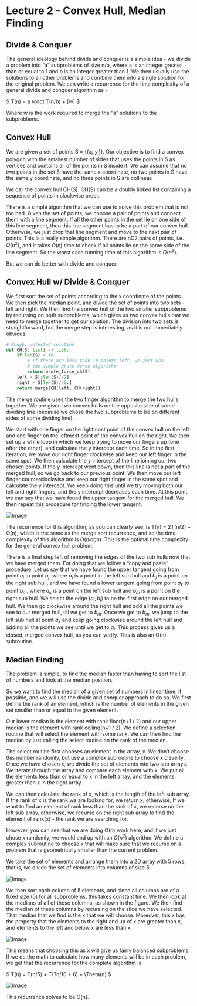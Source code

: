 # Lecture 2 - Convex Hull, Median Finding
## Divide & Conquer
The general ideology behind divide and conquer is a simple idea - we divide a problem into “a” subproblems of size n/b, where a is an integer greater than or 
equal to 1 and b is an integer greater than 1. We then usually use the solutions to all other problems and combine them into a single solution for the original problem.
We can write a recurrence for the time complexity of a general divide and conquer algorithm as -

$ T(n) = a \cdot T(n/b) + [w] $

Where w is the work required to merge the “a” solutions to the subproblems.

## Convex Hull
We are given a set of points S = $\{(x_i, y_i)\}$. Our objective is to find a convex polygon with the smallest number of sides that uses the points in S as 
vertices and contains all of the points in S inside it. We can assume that no two points in the set S have the same x coordinate, no two points in S have 
the same y coordinate, and no three points in S are collinear.

We call the convex hull CH(S). CH(S) can be a doubly linked list containing a sequence of points in clockwise order.

There is a simple algorithm that we can use to solve this problem that is not too bad. Given the set of points, we choose a pair of points and connect 
them with a line segment. If all the other points in the set lie on one side of this line segment, then this line segment has to be a part of our convex
hull. Otherwise, we just drop that line segment and move to the next pair of points. This is a really simple algorithm. There are nC2
pairs of points, i.e. $O(n^2)$, and it takes $O(n)$ time to check if all points lie on the same side of the line segment. So the worst case running time 
of this algorithm is $O(n^3)$.

But we can do better with divide and conquer.

## Convex Hull w/ Divide & Conquer
We first sort the set of points according to the x coordinate of the points. We then pick the median point, and divide the set of points into two sets - 
left and right. We then find the convex hull of the two smaller subproblems by recursing
on both subproblems, which gives us two convex hulls that we need to merge together to get our solution. The division into two sets is straightforward, 
but the merge step is interesting, as it is not immediately obvious.

```python
# Rough, untested solution
def CH(S: list) -> list:
    if len(S) < 10:
        # If there are less than 10 points left, we just use
        # the simple brute force algorithm
        return brute_force_ch(S)
    left = S[:len(S)//2]
    right = S[len(S)//2:]
    return merge(CH(left, CH(right))
```
    
The merge routine uses the two finger algorithm to merge the two hulls together. We are given two convex hulls on the opposite side of some dividing line 
(because we chose the two subproblems to be on different sides of some dividing line).

We start with one finger on the rightmost point of the convex hull on the left and one finger on the leftmost point of the convex hull on the right. We then 
set up a while loop in which we keep trying to move our fingers up (one after the other), and calculate the y intercept each time. So in the first iteration, 
we move our right finger clockwise and keep our left finger in the same spot. We then calculate the y intercept of the line joining our two chosen points. If
the y intercept went down, then this line is not a part of the merged hull, so we go back to our previous point. We then move our left finger counterclockwise
and keep our right finger in the same spot and calculate the y intercept. We keep doing this until we try moving both our left and right fingers, and the y 
intercept decreases each time. At this point, we can say that we have found the upper tangent for the merged hull. We then repeat this procedure for finding 
the lower tangent.

![Image](./media/image281.png)

The recurrence for this algorithm, as you can clearly see, is T(n) = 2T(n/2) + O(n), which is the same as the merge sort recurrence, and so the time complexity 
of this algorithm is $O(n log n)$. This is the optimal time complexity for the general convex hull problem.

There is a final step left of removing the edges of the two sub hulls now that we have merged them. For doing that we follow a “copy and paste” procedure. 
Let us say that we have found the upper tangent going from point
$a_i$ to point $b_j$, where $a_i$ is a point in the left sub hull and $b_j$ is a point on the right sub hull, and we have found a lower tangent going from point $a_k$
to point $b_m$, where $a_k$ is a point on the left sub hull and $b_m$ is a point on the right sub hull.
We select the edge $(a_i, b_j)$ to be the first edge on our merged hull. We then go clockwise around the right hull and add all the points we see to our merged hull, 
till we get to $b_m$. Once we get to $b_m$, we jump to the left sub hull at point $a_k$ and keep going clockwise around the left hull and adding all the points we 
see until we get to $a_i$. This process gives us a closed, merged convex hull, as you can verify. This is also an O(n) subroutine.

## Median Finding
The problem is simple, to find the median faster than having to sort the list of numbers and look at the median position.

So we want to find the median of a given set of numbers in linear time, if possible, and we will use the divide and conquer approach to do so. We first define 
the rank of an element, which is the number of elements in the given set smaller than or equal to the given element.

Our lower median is the element with rank floor(n+1 / 2) and our upper median is the element with rank ceiling(n+1 / 2). We define a selection routine that 
will select the element with some rank. We can then find the median by just calling the select routine on the rank of the median.

The select routine first chooses an element in the array, x. We don’t choose this number randomly, but use a complex subroutine to choose x cleverly. Once we have 
chosen x, we divide the set of elements into two sub arrays. We iterate through the array and compare each element with x. We put all the elements less than or equal 
to x in the left array, and the elements greater than x in the right array.

We can then calculate the rank of x, which is the length of the left sub array. If the rank of x is the rank we are looking for, we return x, otherwise, If we want 
to find an element of rank less than the rank of x, we recurse on the left sub array, otherwise, we recurse on the right sub array to find the element of rank(x) - 
the rank we are searching for.

However, you can see that we are doing O(n) work here, and if we just chose x randomly, we would end up with an $O(n^2)$ algorithm. We define a complex subroutine 
to choose x that will make sure that we recurse on a problem that is geometrically smaller than the current problem.

We take the set of elements and arrange them into a 2D array with 5 rows, that is, we divide the set of elements into columns of size 5.

![Image](./media/image253.png)

We then sort each column of 5 elements, and since all columns are of a fixed size (5) for all subproblems, this takes constant time. We then look at the medians 
of all of these columns, as shown in the figure. We then find the median of these columns by recursing
on the slice we have selected. That median that we find is the x that we will choose. Moreover, this x has the property that the elements to the right and 
up of x are greater than x, and elements to the left and below x are less than x.

![Image](./media/image233.png)

This means that choosing this as x will give us fairly balanced subproblems. If we do the math to calculate how many elements will be in each problem, 
we get that the recurrence for the complete algorithm is

$ T(n) = T(n/5) + T(7n/10 + 6) + \Theta(n) $

![Image](./media/image257.png)

This recurrence solves to be O(n).
